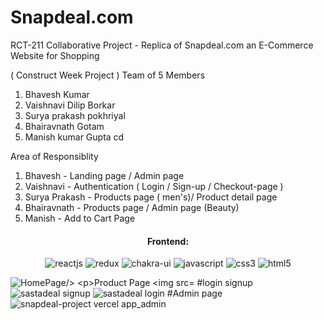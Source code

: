 # Snapdeal.com
RCT-211 Collaborative Project - Replica of Snapdeal.com an E-Commerce Website for Shopping

( Construct Week Project )
Team of 5 Members
1. Bhavesh Kumar
2. Vaishnavi Dilip Borkar
3. Surya prakash pokhriyal
4. Bhairavnath Gotam
5. Manish kumar Gupta cd 

Area of Responsiblity
1. Bhavesh  - Landing page / Admin page 
2. Vaishnavi - Authentication ( Login / Sign-up / Checkout-page )
3. Surya Prakash - Products page ( men's)/ Product detail page
4. Bhairavnath - Products page / Admin page (Beauty)
5. Manish - Add to Cart Page 
<h4 align="center">Frontend:</h4>
<p align="center">
  <img src="https://img.shields.io/badge/React (18.2.0)-20232A?style=for-the-badge&logo=react&logoColor=61DAFB" alt="reactjs" />
  <img src="https://img.shields.io/badge/Redux (4.2.0)-593D88?style=for-the-badge&logo=redux&logoColor=white" alt="redux" />
  <img src="https://img.shields.io/badge/Chakra%20UI (2.2.8)-3bc7bd?style=for-the-badge&logo=chakraui&logoColor=white" alt="chakra-ui" />
  <img src="https://img.shields.io/badge/JavaScript-323330?style=for-the-badge&logo=javascript&logoColor=F7DF1E" alt="javascript" />
  <img src="https://img.shields.io/badge/CSS3-1572B6?style=for-the-badge&logo=css3&logoColor=white" alt="css3" />
  <img src="https://img.shields.io/badge/HTML5-E34F26?style=for-the-badge&logo=html5&logoColor=white" alt="html5" />
</p>
<img src="blob:devtools://devtools/64f7e217-ae06-4375-a2e0-11804389225d" alt="HomePage/>
                                                                              
Product Page
![snapdeal-project vercel app_product (1)](https://user-images.githubusercontent.com/110034571/213994555-8642d52e-3e68-47cf-a216-61e0972da168.png)
#login signup
![sastadeal signup](https://user-images.githubusercontent.com/110034571/213983618-60ddfb54-dc40-4e55-abac-d7db4fad25b4.png)
![sastadeal login](https://user-images.githubusercontent.com/110034571/213984114-9af04e48-8b11-4644-b61a-5374095c7734.png)
#Admin page
![snapdeal-project vercel app_admin](https://user-images.githubusercontent.com/110034571/213994890-ed17f967-9681-4c0d-986e-8544ea3bf43e.png)
